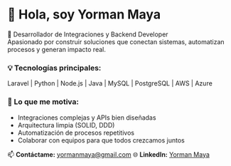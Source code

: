 # 👋 Hola, soy Yorman Maya

🚀 Desarrollador de Integraciones y Backend Developer  
Apasionado por construir soluciones que conectan sistemas, automatizan procesos y generan impacto real.

### 💡 Tecnologías principales:
Laravel | Python | Node.js | Java | MySQL | PostgreSQL | AWS | Azure

### 🔧 Lo que me motiva:
- Integraciones complejas y APIs bien diseñadas  
- Arquitectura limpia (SOLID, DDD)  
- Automatización de procesos repetitivos  
- Colaborar con equipos para que todos crezcamos juntos

📫 **Contáctame:** yormanmaya@gmail.com
🌐 **LinkedIn:** [Yorman Maya](https://www.linkedin.com/in/yorman-david-maya-osorio-a07765276/)
